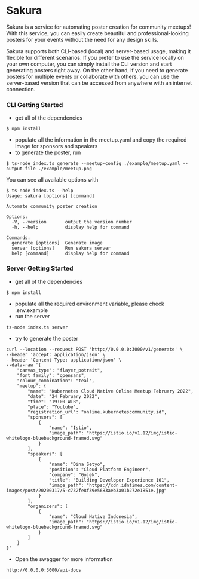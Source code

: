 # Sakura

Sakura is a service for automating poster creation for community meetups! With this service, you can easily create beautiful and professional-looking posters for your events without the need for any design skills.

Sakura supports both CLI-based (local) and server-based usage, making it flexible for different scenarios. If you prefer to use the service locally on your own computer, you can simply install the CLI version and start generating posters right away. On the other hand, if you need to generate posters for multiple events or collaborate with others, you can use the server-based version that can be accessed from anywhere with an internet connection.

### CLI Getting Started
- get all of the dependencies
```
$ npm install
```
- populate all the information in the meetup.yaml and copy the required image for sponsors and speakers
- to generate the poster, run
```
$ ts-node index.ts generate --meetup-config ./example/meetup.yaml --output-file ./example/meetup.png
```

You can see all available options with
```
$ ts-node index.ts --help
Usage: sakura [options] [command]

Automate community poster creation

Options:
  -V, --version       output the version number
  -h, --help          display help for command

Commands:
  generate [options]  Generate image
  server [options]    Run sakura server
  help [command]      display help for command
```

### Server Getting Started
- get all of the dependencies
```
$ npm install
```
- populate all the required environment variable, please check .env.example
- run the server
```
ts-node index.ts server
```
- try to generate the poster
```
curl --location --request POST 'http://0.0.0.0:3000/v1/generate' \
--header 'accept: application/json' \
--header 'Content-Type: application/json' \
--data-raw '{
    "canvas_type": "flayer_potrait",
    "font_family": "opensans",
    "colour_combination": "teal",
    "meetup": {
        "name": "Kubernetes Cloud Native Online Meetup February 2022",
        "date": "24 February 2022",
        "time": "19:00 WIB",
        "place": "Youtube",
        "registration_url": "online.kubernetescommunity.id",
        "sponsors": [
            {
                "name": "Istio",
                "image_path": "https://istio.io/v1.12/img/istio-whitelogo-bluebackground-framed.svg"
            }
        ],
        "speakers": [
            {
                "name": "Dina Setyo",
                "position": "Cloud Platform Engineer",
                "company": "Gojek",
                "title": "Building Developer Experience 101",
                "image_path": "https://cdn.idntimes.com/content-images/post/20200317/5-c732fe8f39e5683aeb3a01b272e1851e.jpg"
            }
        ],
        "organizers": [
            {
                "name": "Cloud Native Indonesia",
                "image_path": "https://istio.io/v1.12/img/istio-whitelogo-bluebackground-framed.svg"
            }
        ]
    }
}'
```
- Open the swagger for more information
```
http://0.0.0.0:3000/api-docs
```
